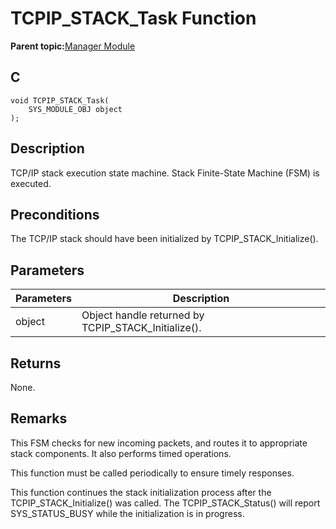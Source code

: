 # TCPIP\_STACK\_Task Function

**Parent topic:**[Manager Module](GUID-B37C4F4C-DC2D-48D9-9909-AACBA987B57A.md)

## C

```
void TCPIP_STACK_Task(
    SYS_MODULE_OBJ object
);
```

## Description

TCP/IP stack execution state machine. Stack Finite-State Machine \(FSM\) is executed.

## Preconditions

The TCP/IP stack should have been initialized by TCPIP\_STACK\_Initialize\(\).

## Parameters

|Parameters|Description|
|----------|-----------|
|object|Object handle returned by TCPIP\_STACK\_Initialize\(\).|

## Returns

None.

## Remarks

This FSM checks for new incoming packets, and routes it to appropriate stack components. It also performs timed operations.

This function must be called periodically to ensure timely responses.

This function continues the stack initialization process after the TCPIP\_STACK\_Initialize\(\) was called. The TCPIP\_STACK\_Status\(\) will report SYS\_STATUS\_BUSY while the initialization is in progress.

